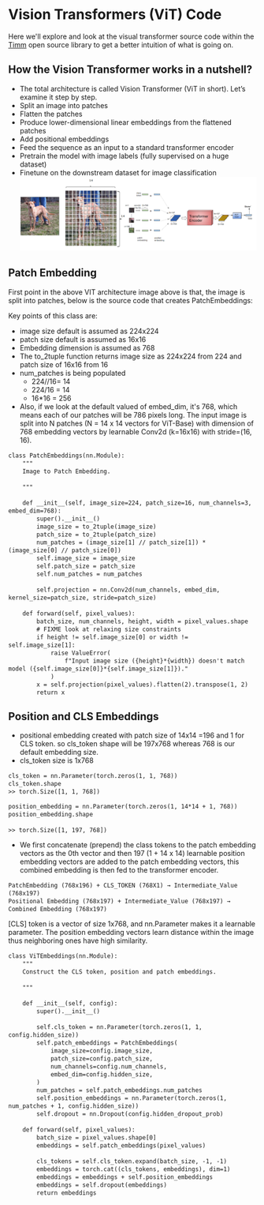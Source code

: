 # Vision Transformers (ViT) Code
Here we'll explore and look at the visual transformer source code within the [Timm](https://github.com/rwightman/pytorch-image-models) open source library to get a better intuition of what is going on.

## How the Vision Transformer works in a nutshell?
- The total architecture is called Vision Transformer (ViT in short). Let’s examine it step by step.
- Split an image into patches
- Flatten the patches
- Produce lower-dimensional linear embeddings from the flattened patches
- Add positional embeddings
- Feed the sequence as an input to a standard transformer encoder
- Pretrain the model with image labels (fully supervised on a huge dataset)
- Finetune on the downstream dataset for image classification
![im](https://github.com/amitkml/Transformer-DeepLearning/blob/main/images/VIT.png?raw=true)

## Patch Embedding
First point in the above VIT architecture image above is that, the image is split into patches, below is the source code that creates PatchEmbeddings:

Key points of this class are:

- image size default is assumed as 224x224
- patch size default is assumed as 16x16
- Embedding dimension is assumed as 768
- The to_2tuple function returns image size as 224x224 from 224 and patch size of 16x16 from 16
- num_patches is being populated
  - 224//16= 14
  - 224/16 = 14
  - 16*16 =  256
- Also, if we look at the default valued of embed_dim, it's 768, which means each of our patches will be 786 pixels long. The input image is split into N patches (N = 14 x 14 vectors for ViT-Base) with dimension of 768 embedding vectors by learnable Conv2d (k=16x16) with stride=(16, 16).

```
class PatchEmbeddings(nn.Module):
    """
    Image to Patch Embedding.

    """

    def __init__(self, image_size=224, patch_size=16, num_channels=3, embed_dim=768):
        super().__init__()
        image_size = to_2tuple(image_size)
        patch_size = to_2tuple(patch_size)
        num_patches = (image_size[1] // patch_size[1]) * (image_size[0] // patch_size[0])
        self.image_size = image_size
        self.patch_size = patch_size
        self.num_patches = num_patches

        self.projection = nn.Conv2d(num_channels, embed_dim, kernel_size=patch_size, stride=patch_size)

    def forward(self, pixel_values):
        batch_size, num_channels, height, width = pixel_values.shape
        # FIXME look at relaxing size constraints
        if height != self.image_size[0] or width != self.image_size[1]:
            raise ValueError(
                f"Input image size ({height}*{width}) doesn't match model ({self.image_size[0]}*{self.image_size[1]})."
            )
        x = self.projection(pixel_values).flatten(2).transpose(1, 2)
        return x
```

## Position and CLS Embeddings

- positional embedding created with patch size of 14x14 =196 and 1 for CLS token. so cls_token shape will be 197x768 whereas 768 is our default embedding size.
- cls_token size is 1x768

```
cls_token = nn.Parameter(torch.zeros(1, 1, 768))
cls_token.shape
>> torch.Size([1, 1, 768])
```

```
position_embedding = nn.Parameter(torch.zeros(1, 14*14 + 1, 768))
position_embedding.shape

>> torch.Size([1, 197, 768])
```

- We first concatenate (prepend) the class tokens to the patch embedding vectors as the 0th vector and then 197 (1 + 14 x 14) learnable position embedding vectors are added to the patch embedding vectors, this combined embedding is then fed to the transformer encoder.

```
PatchEmbedding (768x196) + CLS_TOKEN (768X1) → Intermediate_Value (768x197)
Positional Embedding (768x197) + Intermediate_Value (768x197) → Combined Embedding (768x197)
```

[CLS] token is a vector of size 1x768, and nn.Parameter makes it a learnable parameter. The position embedding vectors learn distance within the image thus neighboring ones have high similarity.

```
class ViTEmbeddings(nn.Module):
    """
    Construct the CLS token, position and patch embeddings.

    """

    def __init__(self, config):
        super().__init__()

        self.cls_token = nn.Parameter(torch.zeros(1, 1, config.hidden_size))
        self.patch_embeddings = PatchEmbeddings(
            image_size=config.image_size,
            patch_size=config.patch_size,
            num_channels=config.num_channels,
            embed_dim=config.hidden_size,
        )
        num_patches = self.patch_embeddings.num_patches
        self.position_embeddings = nn.Parameter(torch.zeros(1, num_patches + 1, config.hidden_size))
        self.dropout = nn.Dropout(config.hidden_dropout_prob)

    def forward(self, pixel_values):
        batch_size = pixel_values.shape[0]
        embeddings = self.patch_embeddings(pixel_values)

        cls_tokens = self.cls_token.expand(batch_size, -1, -1)
        embeddings = torch.cat((cls_tokens, embeddings), dim=1)
        embeddings = embeddings + self.position_embeddings
        embeddings = self.dropout(embeddings)
        return embeddings
```

